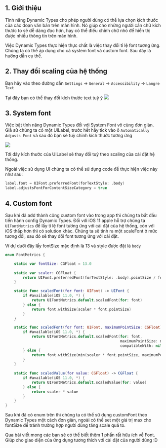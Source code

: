 ## 1. Giới thiệu
Tính năng Dynamic Types  cho phép người dùng có thể lựa chọn kích thước của các đoạn văn bản trên màn hình. Nó giúp cho những người cần chữ kích thước to sẽ dễ dàng đọc hơn, hay có thể điều chỉnh chữ nhỏ để hiển thị được nhiều thông tin trên màn hình.

Việc Dynamic Types thực hiện thực chất là việc thay đổi tỉ lệ font tương ứng. Chúng ta có thể áp dụng cho cả system font và custom font. Sau đây là hướng dẫn cụ thể.

## 2. Thay đổi scaling của hệ thống
Bạn hãy vào theo đường dẫn
`Settings` ->  `General` -> `Accessibility` -> `Langre Text`

Tại đây bạn có thể thay đổi kích thước text tuỳ ý
![](https://images.viblo.asia/b9f21901-61f6-4cd9-b89d-88132f7a6225.png)

## 3.  System font
Việc bật tính năng Dynamic Types đối với System Font vô cùng đơn giản. 
Giả sử chúng ta có một UILabel, trước hết hãy tick vào ô `Automatically Adjusts Font` và sau đó bạn sẽ tuỳ chỉnh kích thước tương ứng

![](https://images.viblo.asia/5e42f061-9d47-4e9f-b499-a3e24a4169bc.png)

Tới đây kích thước của UILabel sẽ thay đổi tuỳ theo scaling của cài đặt hệ thống.

Ngoài việc sử dụng UI chúng ta có thể sử dụng code để thực hiện việc này như sau:
```swift
label.font = UIFont.preferredFont(forTextStyle: .body)
label.adjustsFontForContentSizeCategory = true 
```

## 4. Custom font
Sau khi đã add thành công custom font vào trong app thì chúng ta bắt đầu tiến hành config Dynamic Types.
Đối với iOS 11 apple hỗ trợ chúng ta `UIFontMetrics` để lấy tỉ lệ font tương ứng với cài đặt của hệ thống, còn với iOS thấp hơn thì có solution khác. 
Chúng ta sẽ tính ra một scaleFont ở mức tương đối, sau đó sẽ thay đổi font tương ứng với cài đặt. 

Ví dự dưới đây lấy fontSize mặc định là 13 và style được đặt là `body`

```swift
enum FontMetrics {

    static var fontSize: CGFloat = 13.0
    
    static var scaler: CGFloat {
        return UIFont.preferredFont(forTextStyle: .body).pointSize / fontSize
    }

    static func scaledFont(for font: UIFont) -> UIFont {
        if #available(iOS 11.0, *) {
            return UIFontMetrics.default.scaledFont(for: font)
        } else {
            return font.withSize(scaler * font.pointSize)
        }
    }

    static func scaledFont(for font: UIFont, maximumPointSize: CGFloat) -> UIFont {
        if #available(iOS 11.0, *) {
            return UIFontMetrics.default.scaledFont(for: font,
                                                    maximumPointSize: maximumPointSize,
                                                    compatibleWith: nil)
        } else {
            return font.withSize(min(scaler * font.pointSize, maximumPointSize))
        }
    }
    
    static func scaledValue(for value: CGFloat) -> CGFloat {
        if #available(iOS 11.0, *) {
            return UIFontMetrics.default.scaledValue(for: value)
        } else {
            return scaler * value
        }
    }
}
```

Sau khi đã có enum trên thì chúng ta có thể sử dụng customFont theo Dynamic Types một cách đơn giản, ngoài có thể set một giá trị max cho fontSize để tránh trường hợp người dùng tăng scale quá to.

Qua bài viết mong các bạn sẽ có thể biết thêm 1 phần rất hữu ích về Font. Giúp cho giao diện của ứng dụng tương thích với cài đặt của người dùng :D